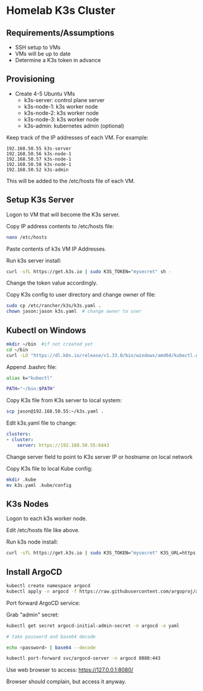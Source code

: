 # Homelab K3s Cluster

## Requirements/Assumptions

* SSH setup to VMs
* VMs will be up to date
* Determine a K3s token in advance

## Provisioning

* Create 4-5 Ubuntu VMs
    * k3s-server: control plane server
    * k3s-node-1: k3s worker node
    * k3s-node-2: k3s worker node
    * k3s-node-3: k3s worker node
    * k3s-admin: kubernetes admin (optional)

Keep track of the IP addresses of each VM. For example:

```
192.168.50.55 k3s-server
192.168.50.56 k3s-node-1
192.168.50.57 k3s-node-1
192.168.50.58 k3s-node-1
192.168.50.52 k3s-admin
```

This will be added to the /etc/hosts file of each VM.

## Setup K3s Server

Logon to VM that will become the K3s server.

Copy IP address contents to /etc/hosts file:

```bash
nano /etc/hosts
```

Paste contents of k3s VM IP Addresses.

Run k3s server install:

```bash
curl -sfL https://get.k3s.io | sudo K3S_TOKEN="mysecret" sh -
```

Change the token value accordingly.

Copy K3s config to user directory and change owner of file:

```bash
sudo cp /etc/rancher/k3s/k3s.yaml .
chown jason:jason k3s.yaml  # change owner to user
```

## Kubectl on Windows

```bash
mkdir ~/bin  #if not created yet
cd ~/bin
curl -LO "https://dl.k8s.io/release/v1.33.0/bin/windows/amd64/kubectl.exe"
```

Append .bashrc file:

```bash
alias k="kubectl"

PATH="~/bin:$PATH"
```

Copy K3s file from K3s server to local system:

```bash
scp jason@192.168.50.55:~/k3s.yaml .
```

Edit k3s.yaml file to change:

```yaml
clusters:
- cluster:
    server: https://192.168.50.55:6443
```

Change server field to point to K3s server IP or hostname on local network

Copy K3s file to local Kube config:

```bash
mkdir .kube
mv k3s.yaml .kube/config
```

## K3s Nodes

Logon to each k3s worker node.

Edit /etc/hosts file like above.

Run k3s node install:

```bash
curl -sfL https://get.k3s.io | sudo K3S_TOKEN="mysecret" K3S_URL=https://k3s-server:6443 sh
```

## Install ArgoCD

```bash
kubectl create namespace argocd
kubectl apply -n argocd -f https://raw.githubusercontent.com/argoproj/argo-cd/stable/manifests/install.yaml
```

Port forward ArgoCD service:

Grab "admin" secret:

```bash
kubectl get secret argocd-initial-admin-secret -n argocd -o yaml

# take password and base64 decode

echo <password> | base64 --decode
```



```bash
kubectl port-forward svc/argocd-server -n argocd 8080:443
```

Use web browser to access: https://127.0.0.1:8080/ 

Browser should complain, but access it anyway.

